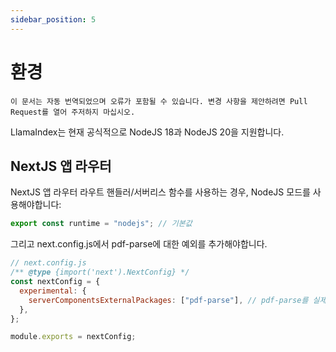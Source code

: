 ```yaml
---
sidebar_position: 5
---
```


# 환경

`이 문서는 자동 번역되었으며 오류가 포함될 수 있습니다. 변경 사항을 제안하려면 Pull Request를 열어 주저하지 마십시오.`

LlamaIndex는 현재 공식적으로 NodeJS 18과 NodeJS 20을 지원합니다.

## NextJS 앱 라우터

NextJS 앱 라우터 라우트 핸들러/서버리스 함수를 사용하는 경우, NodeJS 모드를 사용해야합니다:

```js
export const runtime = "nodejs"; // 기본값
```

그리고 next.config.js에서 pdf-parse에 대한 예외를 추가해야합니다.

```js
// next.config.js
/** @type {import('next').NextConfig} */
const nextConfig = {
  experimental: {
    serverComponentsExternalPackages: ["pdf-parse"], // pdf-parse를 실제 NodeJS 모드로 NextJS 앱 라우터에 추가합니다.
  },
};

module.exports = nextConfig;
```
